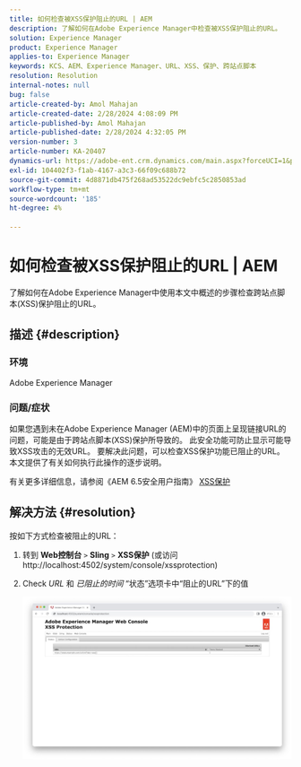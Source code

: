 ```yaml
---
title: 如何检查被XSS保护阻止的URL | AEM
description: 了解如何在Adobe Experience Manager中检查被XSS保护阻止的URL。
solution: Experience Manager
product: Experience Manager
applies-to: Experience Manager
keywords: KCS、AEM、Experience Manager、URL、XSS、保护、跨站点脚本
resolution: Resolution
internal-notes: null
bug: false
article-created-by: Amol Mahajan
article-created-date: 2/28/2024 4:08:09 PM
article-published-by: Amol Mahajan
article-published-date: 2/28/2024 4:32:05 PM
version-number: 3
article-number: KA-20407
dynamics-url: https://adobe-ent.crm.dynamics.com/main.aspx?forceUCI=1&pagetype=entityrecord&etn=knowledgearticle&id=1e3ccc8d-53d6-ee11-9078-00224804dfb5
exl-id: 104402f3-f1ab-4167-a3c3-66f09c688b72
source-git-commit: 4d8871db475f268ad53522dc9ebfc5c2850853ad
workflow-type: tm+mt
source-wordcount: '185'
ht-degree: 4%

---
```


# 如何检查被XSS保护阻止的URL | AEM


了解如何在Adobe Experience Manager中使用本文中概述的步骤检查跨站点脚本(XSS)保护阻止的URL。

## 描述 {#description}


### <b>环境</b>

Adobe Experience Manager



### <b>问题/症状</b>

如果您遇到未在Adobe Experience Manager (AEM)中的页面上呈现链接URL的问题，可能是由于跨站点脚本(XSS)保护所导致的。 此安全功能可防止显示可能导致XSS攻击的无效URL。 要解决此问题，可以检查XSS保护功能已阻止的URL。
本文提供了有关如何执行此操作的逐步说明。

有关更多详细信息，请参阅《AEM 6.5安全用户指南》 [XSS保护](https://experienceleague.adobe.com/docs/experience-manager-65/developing/introduction/security.html)


## 解决方法 {#resolution}


按如下方式检查被阻止的URL：

1. 转到 <b>Web控制台</b> `>`  <b>Sling</b> `>`  <b>XSS保护</b> (或访问http://localhost:4502/system/console/xssprotection)


2. Check *URL* 和 *已阻止的时间* “状态”选项卡中“阻止的URL”下的值

   ![](assets/c1d7a6cc-d521-ed11-b83e-0022480866ad.png)
